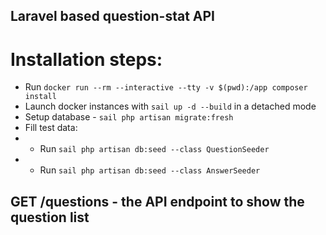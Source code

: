 ## Laravel based question-stat API

# Installation steps:

- Run `docker run --rm --interactive --tty -v $(pwd):/app composer install`
- Launch docker instances with `sail up -d --build` in a detached mode
- Setup database - `sail php artisan migrate:fresh`
- Fill test data: 
- - Run `sail php artisan db:seed --class QuestionSeeder` 
- - Run `sail php artisan db:seed --class AnswerSeeder`


## GET /questions - the API endpoint to show the question list
